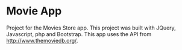 Movie App
====

Project for the Movies Store app.  This project was built with JQuery, Javascript, php and Bootstrap.  This app uses the API from http://www.themoviedb.org/.
